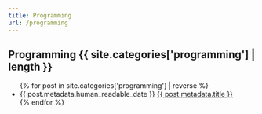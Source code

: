```yaml
---
title: Programming
url: /programming
---
```


<h2>Programming <span class="badge">{{ site.categories['programming'] | length }}</span></h2>

<ul>
  {% for post in site.categories['programming'] | reverse %}
    <li>
      <span>{{ post.metadata.human_readable_date }}</span>
      <a href="{{ post.url }}">{{ post.metadata.title }}</a>
    </li>
  {% endfor %}
</ul>

